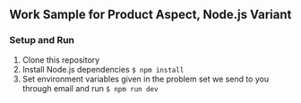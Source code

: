 Work Sample for Product Aspect, Node.js Variant
---

### Setup and Run

1. Clone this repository
2. Install Node.js dependencies `$ npm install`
3. Set environment variables given in the problem set we send to you through email and run `$ npm run dev`
